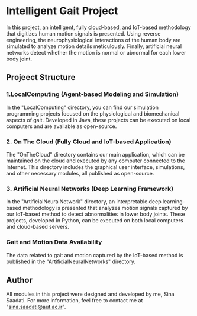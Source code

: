 # Intelligent Gait Project

In this project, an intelligent, fully cloud-based, and IoT-based methodology that digitizes human motion signals is presented. Using reverse engineering,  the neurophysiological interactions of the human body are simulated to analyze motion details meticulously. Finally, artificial neural networks detect whether the motion is normal or abnormal for each lower body joint. 

## Projeect Structure 

### 1.LocalComputing (Agent-based Modeling and Simulation)

In the "LocalComputing" directory, you can find our simulation programming projects focused on the physiological and biomechanical aspects of gait. Developed in Java, these projects can be executed on local computers and are available as open-source. 

### 2. On The Cloud (Fully Cloud and IoT-based Application)

The "OnTheCloud" directory contains our main application, which can be maintained on the cloud and executed by any computer connected to the Internet. This directory includes the graphical user interface, simulations, and other necessary modules, all published as open-source. 

### 3. Artificial Neural Networks (Deep Learning Framework)

In the "ArtificialNeuralNetwork" directory, an interpretable deep learning-based methodology is presented that analyzes motion signals captured by our IoT-based method to detect abnormalities in lower body joints. These projects, developed in Python, can be executed on both local computers and cloud-based servers. 


### Gait and Motion Data Availability

The data related to gait and motion captured by the IoT-based method is published in the "ArtificialNeuralNetworks" directory.

## Author 
All modules in this project were designed and developed by me, Sina Saadati. For more information, feel free to contact me at "sina.saadati@aut.ac.ir".
